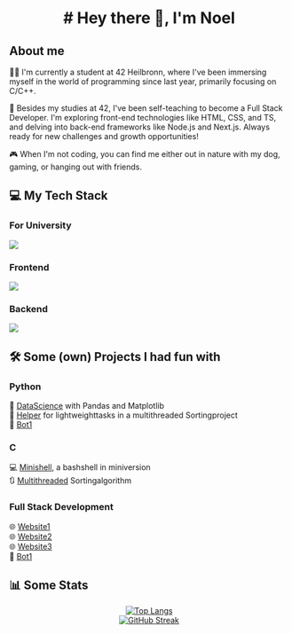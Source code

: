 <h1 align="center">
	# Hey there 👋, I'm Noel
</h1>
<h2>About me</h2>
👨‍💻 I'm currently a student at 42 Heilbronn, where I've been immersing myself in the world of programming since last year, primarily focusing on C/C++.

🚀 Besides my studies at 42, I've been self-teaching to become a Full Stack Developer. I'm exploring front-end technologies like HTML, CSS, and TS, and delving into back-end frameworks like Node.js and Next.js. Always ready for new challenges and growth opportunities!

🎮 When I'm not coding, you can find me either out in nature with my dog, gaming, or hanging out with friends.

<h2>💻 My Tech Stack</h2>
<h3>For University</h3>
<p>
  <a href="https://skillicons.dev">
    <img src="https://skillicons.dev/icons?i=c,cpp,py,docker,bash,git" />
  </a>
</p>
<h3>Frontend</h3>
<p>
  <a href="https://skillicons.dev">
    <img src="https://skillicons.dev/icons?i=html,css,ts,react" />
  </a>
</p>
<h3>Backend</h3>
<p>
  <a href="https://skillicons.dev">
    <img src="https://skillicons.dev/icons?i=postman,nodejs,npm,nextjs,bootstrap" />
  </a>
</p>

<h2>🛠️ Some (own) Projects I had fun with</h2>
<h3>Python</h3>

🔬 [DataScience](https://github.com/NoelSabia/Portfolio_PythonDatascience) with Pandas and Matplotlib<br/>
🤝 [Helper](https://github.com/NoelSabia/Portfolio-C-Algo) for lightweighttasks in a multithreaded Sortingproject<br/>
🤖 [Bot1](https://unsplash.com/s/photos/funny-cat)<br/>

<h3>C</h3>

💻 [Minishell](https://unsplash.com/s/photos/funny-cat), a bashshell in miniversion<br/>
🔃 [Multithreaded](https://unsplash.com/s/photos/funny-cat) Sortingalgorithm<br/>

<h3>Full Stack Development</h3>

🌐 [Website1](https://unsplash.com/s/photos/funny-cat)<br/>
🌐 [Website2](https://unsplash.com/s/photos/funny-cat)<br/>
🌐 [Website3](https://unsplash.com/s/photos/funny-cat)<br/>
🤖 [Bot1](https://unsplash.com/s/photos/funny-cat)<br/>

<h2>📊 Some Stats</h2>
<div align="center">
	<a href="https://github.com/anuraghazra/github-readme-stats">
		<img src="https://github-readme-stats.vercel.app/api/top-langs/?username=NoelSabia&theme=dark" alt="Top Langs"/>
	</a>
</div>
<div align="center">
	<a href="https://git.io/streak-stats">
		<img src="https://github-readme-streak-stats.herokuapp.com?user=NoelSabia&theme=dark&border_radius=" alt="GitHub Streak"/>
	</a>
</div>

